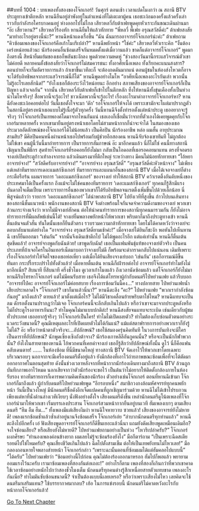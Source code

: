 ##บทที่ 1004 : บทเพลงทั้งสองของโจ๊กเกอร์!
วันศุกร์
ตอนเช้า เวลาแปดโมงกว่า
ณ สถานี BTV ประตูทางเข้าตึกหลัก หานฉียืนอยู่ลำพังอยู่ในตำแหน่งที่ไม่เตะตาผู้คน เธอชะเง้อมองครั้งแล้วครั้งเล่า ราวกับกำลังรอใครบางคนอยู่
ห่างออกไปไม่ไกล เสียวหลวี่กับต้าเฟยพูดคุยหัวเราะกันขณะเดินผ่านมา
“อ๊ะ เสี่ยวหาน?” เสียวหลวี่ร้องทัก
หานฉียิ้มให้แล้วทักทาย “พี่หลวี่ พี่เฟย อรุณสวัสดิ์ค่ะ”
ต้าเฟยสงสัย “มาทำอะไรอยู่ตรงนี้น่ะ?”
หานฉีหน้าแดงเรื่อขึ้น “ฉัน ฉันมารออาจารย์โจ๊กเกอร์น่ะค่ะ”
ต้าเฟยถาม “คิวซ้อมเพลงของโจ๊กเกอร์คือเก้าโมงรึเปล่า?”
หานฉีพยักหน้า “ใช่ค่ะ”
เสียวหลวี่หัวเราะคิก “งั้นต้องเคร่งหน่อยแล้วนะ นักร้องคนอื่นซ้อมเสร็จกันหมดตั้งแต่เมื่อวานแล้ว ขาดก็แต่อาจารย์โจ๊กเกอร์” พูดมาถึงตรงนี้ สีหน้ายิ้มแย้มของเธอก็พลันชะงักลง พูดด้วยความหดหู่ “ช่วงสองวันมานี้กระแสวิจารณ์ตัวเขาไม่ค่อยดี หลายคนตั้งข้อสงสัยว่าโจ๊กเกอร์ไม่สมควรชนะ ทั้งอาศัยเนื้อเพลง ทั้งเรียกคะแนนสงสาร? ตอนบ่ายก็จะเริ่มอัดรายการแล้ว ถ้าเขาขึ้นเวทีละก็ จะต้องกดดันมากแน่ ตอนผู้ชมในห้องส่งโหวตก็อาจจะได้รับอิทธิพลจากกระแสวิจารณ์นี้ก็ได้”
หานฉีพูดอย่างโมโห “อาศัยเนื้อเพลงอะไรกันเล่า พวกนั้นไม่รู้อะไรเลยสักนิด!”
“ยังไงเธอก็ต้องระวังไว้หน่อยนะ อีกอย่าง สภาพเสียงของอาจารย์โจ๊กเกอร์ก็เป็นปัญหา แล้วเจอกัน” จากนั้น เสียวหลวี่กับต้าเฟยก็เข้าไปในตึกหลัก
ทิ้งให้หานฉีทั้งขุ่นเคืองทั้งเป็นห่วง
น่าโมโหจริงๆ!
สื่อพวกนี้จะรู้อะไร!
ชาวเน็ตพวกนี้จะรู้อะไร!
เรื่องอะไรมาด่าอาจารย์โจ๊กเกอร์หา?
หานฉียังคงชะเง้อคอยต่อไป วันนี้เธอตั้งใจจะมา ‘ดัก’ รอโจ๊กเกอร์ให้จงได้ เพราะเขามักจะโผล่มาปรากฏตัวในสถานีอยู่ตรงหน้าเธอแบบไม่รู้เนื้อรู้ตัวทุกครั้ง วันนี้หานฉีจึงตั้งท่ารอตั้งแต่หน้าประตู เธออยากจะรู้จริงๆ ว่าโจ๊กเกอร์เป็นเทพองค์ใดมาจากไหนกันแน่ เธอเองก็เชื่อมั่นว่าจากที่ตัวเองได้เคยพูดคุยกับโจ๊กเกอร์มาหลายครั้ง หากเขามายืนอยู่ตรงหน้าเธอโดยไม่สวมหน้ากากก็น่าจะจำได้ ในสมองของเธอประมวลอัตลักษณ์ของโจ๊กเกอร์ได้ไม่น้อยแล้ว
เป็นศิลปิน
นักร้องอาชีพ
หล่อ
ผมสั้น
อายุประมาณสามสิบ?
มีศิลปินคนหนึ่งผ่านหน้าเธอไปพร้อมกับผู้ช่วยอีกสองคน
หานฉีจับจ้องเขาทันที ไม่ถูกต้อง ไม่ใช่เขา คนผู้นี้วันนี้มาถ่ายรายการ เป็นรายการสัมภาษณ์ อ๊ะ มาอีกคนแล้ว นี่ก็ไม่ใช่ คนนี้ทางสถานีเชิญมาเป็นพิธีกร
สุดท้ายโจ๊กเกอร์ที่รอคอยก็ยังไม่มา กลับเป็นไอดอลที่เธอรอคอยมาแทน
ตรงที่จอดรถ จางเย่เปิดประตูก้าวเท้าลงจากรถ แล้วเดินตรงมาที่ตึกใหญ่
ระหว่างทาง มีคนไม่น้อยทักทายเขา
“ไอ้หยา อาจารย์จาง!”
“สวัสดีครับอาจารย์จาง!”
“อาจารย์จาง อรุณสวัสดิ์”
“อรุณสวัสดิ์ค่ะหัวหน้าจาง”
ไม่เพียงแต่เหล่าทีมรายการเดอะแมสก์ซิงเกอร์ ทีมรายการและแผนกอื่นของสถานี BTV เมื่อได้เจอจางเย่ก็ต่างกระตือรือร้น แผนรายการ ‘เดอะแมสก์ซิงเกอร์’ ของจางเย่ ทำให้สถานี BTV คว้าเรตติ้งอันดับหนึ่งของประเทศมาได้เป็นครั้งแรก ถึงแม้จะไม่ใช่คนของทีมรายการ ‘เดอะแมสก์ซิงเกอร์’ ทุกคนก็รู้สึกมีแรงบันดาลใจเต็มเปี่ยม เพราะรายการอื่นของพวกเขาก็ได้รับอิทธิพลจนเรตติ้งเพิ่มขึ้นไปด้วยเล็กน้อย นี่พิสูจน์แล้วว่า รายการ ‘เดอะแมสก์ซิงเกอร์’ ได้นำพาสถานี BTV ไปยังเวทีที่สูงขึ้น ก้าวไปบนเส้นทางของสถานีชั้นแนวหน้า พนักงานของสถานี BTV จึงต่างพร้อมใจกันจดจำความดีงามของจางเย่ พวกเขาล้วนกระจ่างแจ้งว่า หากไม่มีจางเย่สักคน ต่อให้นำคนทำรายการของสถานีทุกคนมารวมกัน ก็ยังไม่อาจทำรายการที่มีผลลัพธ์เช่นนี้ได้!
จางเย่ยิ้มพลางพยักหน้าให้พวกเขา
พริบตาก็มาถึงประตูทางเข้า
หานฉีตื่นเต้นจนตัวสั่น ทันใดนั้นเธอก็ยืนตัวตรง รวบรวมความกล้าทักทายเขา โดยไม่ได้คาดหวังว่าจางเย่จะตอบกลับมาแต่อย่างใด “อาจารย์จาง อรุณสวัสดิ์ยามเช้าค่ะ!”
เมื่อจางเย่ได้ยินก็ชะงัก พอหันไปเห็นหานฉี เขาก็ยิ้มออกมา “เช่นกัน” จากนั้นจึงเดินเข้าตึกไป ไม่ได้พูดอะไรอีก
แต่แค่เท่านั้น หานฉีก็ตื่นเต้นสุดขีดแล้ว!
อาจารย์จางพูดกับฉันด้วย! เขาพูดกับฉัน!
เธอเป็นแฟนพันธุ์แท้ของจางเย่ตัวจริง เป็นคนประเภทที่ถ้าเจอใครในอินเทอร์เน็ตมาบอกว่าจางเย่ไม่ดี ก็พร้อมจะด่ากราดกลับไปแน่นอน เดิมทีเพราะเรื่องโจ๊กเกอร์ทำให้จิตใจของเธอห่อเหี่ยว แต่เมื่อได้ยินเสียงจางเย่บอก ‘เช่นกัน’ เธอก็อารมณ์ดีขึ้นทันตา กระปรี้กระเปร่าไปทั้งตัวแล้ว!
เมื่อหายตื่นเต้น หานฉีก็เฝ้ารอต่อไป
อาจารย์โจ๊กเกอร์ทำไมยังไม่มาอีกเนี่ย?
สิบนาที
ยี่สิบนาที
ครึ่งชั่วโมง
ดูเวลาเก้าโมงแล้ว ถึงเวลานัดซ้อมแล้ว แต่โจ๊กเกอร์ก็ยังไม่มา
หานฉีรีบโทรหาโจ๊กเกอร์ แต่ไม่มีคนรับสาย เธอจึงได้แต่โทรหาผู้กำกับดนตรีไป๋หย่วนเฟย แล้วรีบบอก “อาจารย์ไป๋คะ อาจารย์โจ๊กเกอร์ไม่ค่อยสบาย เรื่องการซ้อมวันนี้คง…”
ทางปลายสาย
ไป๋หย่วนเฟยน้ำเสียงประหลาดใจ “โจ๊กเกอร์? เขาก็มาแล้วนี่นา?”
หานฉีตะลึง “คะ?”
ไป๋หย่วนเฟย “พวกเรากำลังซ้อมกันอยู่”
มาถึงแล้ว?
ตายแล้ว!
มาตั้งแต่เมื่อไร?
ไม่ได้มีวิชาเคลื่อนย้ายพริบตาใช่ไหม?
หานฉีแทบจะเป็นลม ดักรอตั้งนานปรากฏว่าไม่เจอ โจ๊กเกอร์คนนี้จะลึกลับเกินไปแล้ว หรือว่าเขาจะมาจากประตูหลังหรือไม่ก็ประตูโรงอาหารกันนะ? ทำไมคุณไม่มาแบบปกติล่ะ! หานฉีสงสัยจนแทบจะระเบิด เช่นเดียวกับผู้ชมทั่วประเทศ เธออยากรู้จริงๆ ว่าโจ๊กเกอร์เป็นใคร! ทำไมไม่เปิดเผยตัว? ทำไมต้องเก็บซ่อนตัวตนอย่างระแวดระวังขนาดนี้? คุณมีเหตุผลอะไรที่เปิดเผยตัวไม่ได้กันแน่? แม้แต่สตาฟรายการอย่างพวกเราก็ยังรู้ไม่ได้? อ๊ะ หรือว่าหน้าตาตัวจริงจะ...อัปลักษณ์?
เธอใช้สมองครุ่นคิดทันที
ในวงการบันเทิงจะมีใครเป็นดาราที่อัปลักษณ์?
นักพูดเซี่ยงเซิงถังต้าจาง?
นักร้องเกาหลีลีอันกูคนนั้น?
หรือจะเป็นนักกีฬาพวกนั้น?
ยังไงในสายตาของหานฉี ไอ้พวกคนที่เคยด่าจางเย่ เธอก็รู้สึกว่าอัปลักษณ์ทั้งนั้น
ดูไว้ นี่ก็คือแฟนคลับเดนตาย!
……
ในห้องซ้อม
ที่นี่มีขนาดใหญ่ ทางสถานี BTV จัดเอาไว้ให้พวกเขาโดยเฉพาะ บริเวณรอบๆ นอกจากจะมีเครื่องดนตรีตั้งอยู่แล้ว ยังมีกล้องที่เอาไว้ถ่ายภาพขณะซ้อมเพื่อที่จะได้ตัดมาออกอากาศในตอนสุดท้าย ดังนั้นช่วงเวลาหลังจากที่หน้ากากนักร้องเดินทางมาถึงสถานี BTV ล้วนถูกบันทึกภาพเอาไว้หมด นอกเสียจากว่าตัวนักร้องจะขอไว้ เป็นต้นว่าไม่อยากให้ติดตั้งกล้องภายในห้องรับรอง ทางทีมรายการก็เคารพความคิดเห็นของนักร้อง ตัวอย่างเช่นโจ๊กเกอร์
ตอนที่หานฉีเข้ามา โจ๊กเกอร์ก็มาถึงแล้ว
ผู้กำกับดนตรีไป๋หย่วนเฟยพูด “อีกรอบหนึ่ง”
สมาชิกวงกงล้อมหัศจรรย์ทุกคนพยักหน้า
วันนี้เป็นวงใหญ่ มีนักดนตรีชื่อดังอีกเจ็ดแปดคนที่ถูกเชิญมาร่วมด้วย
หานฉีไม่ได้เข้าไปรบกวน เพียงแต่หาที่นั่งด้านล่างเวทีเงียบๆ นั่งฟังอย่างตั้งใจ
เสียงดนตรีดังขึ้น
เหล่านักดนตรีดูโน้ตเพลงที่โจ๊กเกอร์นำมาให้พวกเขา เริ่มบรรเลงประสาน
โจ๊กเกอร์สวมหน้ากากยืนอยู่บนเวที ฮัมเพลงเบาๆ ตามเสียงดนตรี “ฮึม อืม ฮืม…” ทั้งเพลงมีแต่เสียงงึมงำ
หานฉีใจหายวาบ
ซวยแล้ว!
เสียงของอาจารย์ยังไม่หายดี!
เพลงแรกซ้อมซ้ำแล้วซ้ำเล่าอยู่นานจึงซ้อมเสร็จ
โจ๊กเกอร์เอ่ย “ลำบากนักดนตรีทุกท่านแล้ว”
หานฉีตะลึงไปอีกครั้ง เอ๋ ฟังเสียงพูดอาจารย์โจ๊กเกอร์ก็ดีขึ้นเยอะแล้วนี่นา แถมยังดัดเสียงพูดเหมือนเดิมอีก? จงใจซ่อนเสียง? หรือเสียงยังไม่หายดี?
ไป๋หย่วนเฟยถามอย่างเป็นห่วง “ไหวรึเปล่าครับ?”
โจ๊กเกอร์ผงกศีรษะ “ทำนองเพลงค่อนข้างยาก ผมเลยไม่รู้จะซ้อมร้องยังไง”
มือกีตาร์ถาม “เป็นเพราะฉีดสเตียรอยด์ไปใช่ไหมครับ? คุณเสี่ยงชีวิตเกินไปแล้ว ฉีดไปตั้งสามเข็ม ต่อให้เป็นเทพยังทนไม่ไหวเลย!”
มือกลองถอนหายใจพลางส่ายหน้า
โจ๊กเกอร์กล่าว “เพราะฉะนั้นตอนที่ซ้อมผมได้แต่ฮัมคลอไปแบบนี้”
“ได้ครับ” ไป๋หย่วนเฟยว่า “ซ้อมอย่างนี้ไปก่อน คุณไม่ต้องร้องออกมาหรอก ฮัมไปก็พอแล้ว พยายามออมแรงไว้นะครับ เรามาซ้อมเพลงที่สองกันต่อเถอะ!”
อย่างไรก็ตาม เพลงที่สองก็เกินกว่าที่พวกเขาคาด ใช้เวลาซ้อมอย่างหนักไปกว่าสองชั่วโมงเต็ม นักดนตรีทุกคนต่างรู้สึกเหนื่อยสายตัวแทบขาด
เพลงอะไรกันเนี่ย?
ทำไมมันซับซ้อนขนาดนี้?
จำเป็นต้องแบบนี้เลยเหรอ?
หรือว่าเพราะเสียงไม่ไหว เลยคิดจะใช้ดนตรีมาเสริมแทน? ใช้บรรยากาศมากลบ?
เฮ้อ ในการแข่งรอบนี้ นักดนตรีไม่คาดหวังอะไรกับหน้ากากโจ๊กเกอร์แล้ว!


[Go To Next Chapter]( ./105.md)